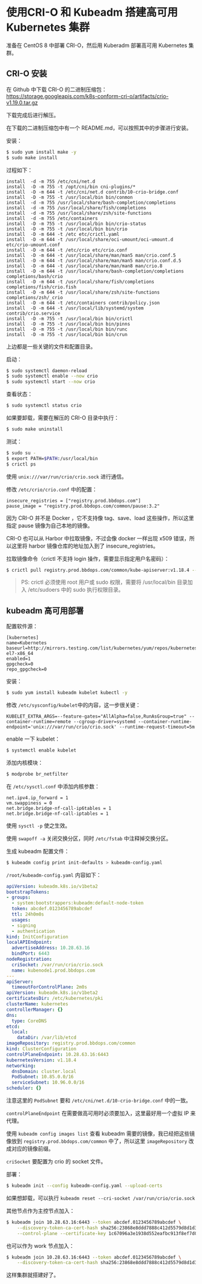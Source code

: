 # 使用CRI-O 和 Kubeadm 搭建高可用 Kubernetes 集群

准备在 CentOS 8 中部署 CRI-O，然后用 Kuberadm 部署高可用 Kubernetes 集群。



## CRI-O 安装

在 Github 中下载 CRI-O 的二进制压缩包：https://storage.googleapis.com/k8s-conform-cri-o/artifacts/crio-v1.19.0.tar.gz

下载完成后进行解压。

在下载的二进制压缩包中有一个 README.md，可以按照其中的步骤进行安装。

安装：

```bash
$ sudo yum install make -y
$ sudo make install
```

过程如下：

```
install  -d -m 755 /etc/cni/net.d
install  -D -m 755 -t /opt/cni/bin cni-plugins/*
install  -D -m 644 -t /etc/cni/net.d contrib/10-crio-bridge.conf
install  -D -m 755 -t /usr/local/bin bin/conmon
install  -d -m 755 /usr/local/share/bash-completion/completions
install  -d -m 755 /usr/local/share/fish/completions
install  -d -m 755 /usr/local/share/zsh/site-functions
install  -d -m 755 /etc/containers
install  -D -m 755 -t /usr/local/bin bin/crio-status
install  -D -m 755 -t /usr/local/bin bin/crio
install  -D -m 644 -t /etc etc/crictl.yaml
install  -D -m 644 -t /usr/local/share/oci-umount/oci-umount.d etc/crio-umount.conf
install  -D -m 644 -t /etc/crio etc/crio.conf
install  -D -m 644 -t /usr/local/share/man/man5 man/crio.conf.5
install  -D -m 644 -t /usr/local/share/man/man5 man/crio.conf.d.5
install  -D -m 644 -t /usr/local/share/man/man8 man/crio.8
install  -D -m 644 -t /usr/local/share/bash-completion/completions completions/bash/crio
install  -D -m 644 -t /usr/local/share/fish/completions completions/fish/crio.fish
install  -D -m 644 -t /usr/local/share/zsh/site-functions completions/zsh/_crio
install  -D -m 644 -t /etc/containers contrib/policy.json
install  -D -m 644 -t /usr/local/lib/systemd/system contrib/crio.service
install  -D -m 755 -t /usr/local/bin bin/crictl
install  -D -m 755 -t /usr/local/bin bin/pinns
install  -D -m 755 -t /usr/local/bin bin/runc
install  -D -m 755 -t /usr/local/bin bin/crun
```

上边都是一些关键的文件和配置目录。

启动：

```bash
$ sudo systemctl daemon-reload
$ sudo systemctl enable --now crio
$ sudo systemctl start --now crio
```

查看状态：

```bash
$ sudo systemctl status crio
```

如果要卸载，需要在解压的 CRI-O 目录中执行：

```bash
$ sudo make uninstall
```

测试：

```bash
$ sudo su -
$ export PATH=$PATH:/usr/local/bin
$ crictl ps
```

使用 `unix:///var/run/crio/crio.sock` 进行通信。

修改 `/etc/crio/crio.conf` 中的配置：

```
insecure_registries = ["registry.prod.bbdops.com"]
pause_image = "registry.prod.bbdops.com/common/pause:3.2"
```

因为 CRI-O 并不是 Docker ，它不支持像 tag、save、load 这些操作，所以这里指定 pause 镜像为自己本地的镜像。

CRI-O 也可以从 Harbor 中拉取镜像，不过会像 docker 一样出现 x509 错误，所以这里将 harbor 镜像仓库的地址加入到了 insecure_registries。

拉取镜像命令（crictl 不支持 login 操作，需要显示指定用户名密码）：

```bash
$ crictl pull registry.prod.bbdops.com/common/kube-apiserver:v1.18.4 --creds username:password
```

> PS: crictl 必须使用 root 用户或 sudo 权限，需要将 /usr/local/bin 目录加入 /etc/sudoers 中的 sudo 执行权限目录。



## kubeadm 高可用部署

配置软件源：

```
[kubernetes]
name=Kubernetes
baseurl=http://mirrors.testing.com/list/kubernetes/yum/repos/kubernetes-el7-x86_64
enabled=1
gpgcheck=0
repo_gpgcheck=0
```

安装：

```bash
$ sudo yum install kubeadm kubelet kubectl -y
```

修改 `/etc/sysconfig/kubelet`中的内容，这一步很关键：

````
KUBELET_EXTRA_ARGS=--feature-gates="AllAlpha=false,RunAsGroup=true" --container-runtime=remote --cgroup-driver=systemd --container-runtime-endpoint='unix:///var/run/crio/crio.sock' --runtime-request-timeout=5m
````

enable 一下 kubelet：

```bash
$ systemctl enable kubelet
```

添加内核模块：

```bash
$ modprobe br_netfilter
```

在 `/etc/sysctl.conf` 中添加内核参数：

```
net.ipv4.ip_forward = 1
vm.swappiness = 0
net.bridge.bridge-nf-call-ip6tables = 1
net.bridge.bridge-nf-call-iptables = 1
```

使用 `sysctl -p` 使之生效。

使用 `swapoff -a` 关闭交换分区，同时 `/etc/fstab` 中注释掉交换分区。



生成 kubeadm 配置文件：

```bash
$ kubeadm config print init-defaults > kubeadm-config.yaml
```

`/root/kubeadm-config.yaml` 内容如下：

```yaml
apiVersion: kubeadm.k8s.io/v1beta2
bootstrapTokens:
- groups:
  - system:bootstrappers:kubeadm:default-node-token
  token: abcdef.0123456789abcdef
  ttl: 24h0m0s
  usages:
  - signing
  - authentication
kind: InitConfiguration
localAPIEndpoint:
  advertiseAddress: 10.28.63.16
  bindPort: 6443
nodeRegistration:
  criSocket: /var/run/crio/crio.sock
  name: kubenode1.prod.bbdops.com
---
apiServer:
  timeoutForControlPlane: 2m0s
apiVersion: kubeadm.k8s.io/v1beta2
certificatesDir: /etc/kubernetes/pki
clusterName: kubernetes
controllerManager: {}
dns:
  type: CoreDNS
etcd:
  local:
    dataDir: /var/lib/etcd
imageRepository: registry.prod.bbdops.com/common
kind: ClusterConfiguration
controlPlaneEndpoint: 10.28.63.16:6443
kubernetesVersion: v1.18.4
networking:
  dnsDomain: cluster.local
  PodSubnet: 10.85.0.0/16
  serviceSubnet: 10.96.0.0/16
scheduler: {}
```

注意这里的 `PodSubnet` 要和 `/etc/cni/net.d/10-crio-bridge.conf` 中的一致。

`controlPlaneEndpoint` 在需要做高可用时必须要加入，这里最好用一个虚拟 IP 来代理。

使用 `kubeadm config images list` 查看 kubeadm 需要的镜像，我已经把这些镜像放到 `registry.prod.bbdops.com/common` 中了，所以这里 `imageRepository` 改成对应的镜像前缀。

`criSocket` 要配置为 crio 的 socket 文件。



部署：

```bash
$ kubeadm init --config kubeadm-config.yaml --upload-certs
```

如果想卸载，可以执行 `kubeadm reset --cri-socket /var/run/crio/crio.sock`

其他节点作为主控节点加入：

```bash
$ kubeadm join 10.28.63.16:6443 --token abcdef.0123456789abcdef \
    --discovery-token-ca-cert-hash sha256:23868e8ddd7888c412d5579d8d1d3e6ae7678d19e146bbae86106767c2c45add \
    --control-plane --certificate-key 1c67096a3e1938d552eafbc913f8ef7d0ee966b097da21ce0c508603b29540ea
```

也可以作为 work 节点加入：

````bash
$ kubeadm join 10.28.63.16:6443 --token abcdef.0123456789abcdef \
    --discovery-token-ca-cert-hash sha256:23868e8ddd7888c412d5579d8d1d3e6ae7678d19e146bbae86106767c2c45add 
````

这样集群就搭建好了。
























